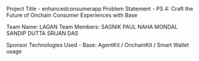 Project Title - enhancedconsumerapp
Problem Statement - PS 4: Craft the Future of Onchain Consumer Experiences with Base

Team Name: LAGAN
Team Members:
SAGNIK PAUL
NAHA MONDAL
SANDIP DUTTA
SRIJAN DAS

Sponsor Technologies Used - Base: AgentKit / OnchainKit / Smart Wallet usage
